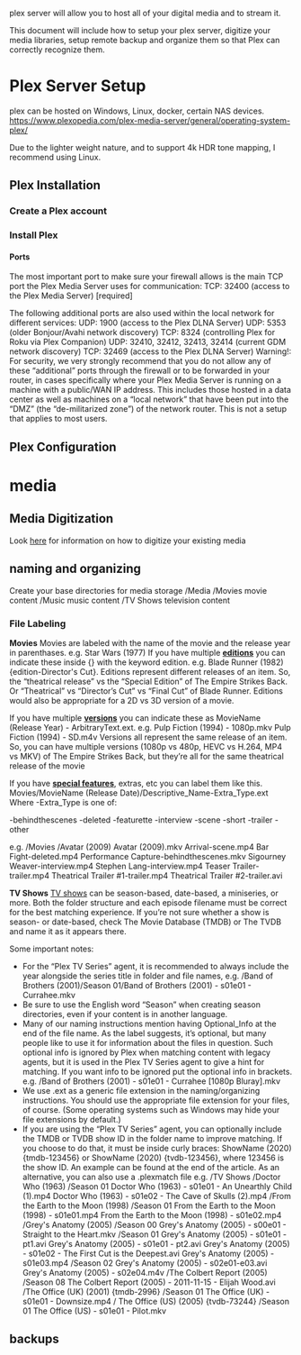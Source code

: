 plex server will allow you to host all of your digital media and to stream it.   

This document will include how to setup your plex server, digitize your media libraries, setup remote backup and organize them so that Plex can correctly recognize them.

# Plex Server Setup
plex can be hosted on Windows, Linux, docker, certain NAS devices.
https://www.plexopedia.com/plex-media-server/general/operating-system-plex/

Due to the lighter weight nature, and to support 4k HDR tone mapping, I recommend using Linux.

## Plex Installation
### Create a Plex account

### Install Plex

#### Ports
The most important port to make sure your firewall allows is the main TCP port the Plex Media Server uses for communication:
TCP: 32400 (access to the Plex Media Server) [required]

The following additional ports are also used within the local network for different services:
UDP: 1900 (access to the Plex DLNA Server)
UDP: 5353 (older Bonjour/Avahi network discovery)
TCP: 8324 (controlling Plex for Roku via Plex Companion)
UDP: 32410, 32412, 32413, 32414 (current GDM network discovery)
TCP: 32469 (access to the Plex DLNA Server)
Warning!: For security, we very strongly recommend that you do not allow any of these “additional” ports through the firewall or to be forwarded in your router, in cases specifically where your Plex Media Server is running on a machine with a public/WAN IP address. This includes those hosted in a data center as well as machines on a “local network” that have been put into the “DMZ” (the “de-militarized zone”) of the network router. This is not a setup that applies to most users.

## Plex Configuration 

# media 

## Media Digitization
Look [here](media-dig.md) for information on how to digitize your existing media

## naming and organizing 
Create your base directories for media storage
/Media
   /Movies
      movie content
   /Music
      music content
   /TV Shows
      television content

### File Labeling
**Movies**
Movies are labeled with the name of the movie and the release year in parenthases.  e.g. Star Wars (1977)
If you have multiple [**editions**](https://support.plex.tv/articles/multiple-editions/) you can indicate these inside {} with the keyword edition.  e.g. Blade Runner (1982) {edition-Director's Cut}.
Editions represent different releases of an item. So, the “theatrical release” vs the “Special Edition” of The Empire Strikes Back. Or “Theatrical” vs “Director’s Cut” vs “Final Cut” of Blade Runner. Editions would also be appropriate for a 2D vs 3D version of a movie.

If you have multiple [**versions**](https://support.plex.tv/articles/200381043-multi-version-movies/) you can indicate these as MovieName (Release Year) - ArbitraryText.ext.  e.g. Pulp Fiction (1994) - 1080p.mkv  Pulp Fiction (1994) - SD.m4v
Versions all represent the same release of an item. So, you can have multiple versions (1080p vs 480p, HEVC vs H.264, MP4 vs MKV) of The Empire Strikes Back, but they’re all for the same theatrical release of the movie

If you have [**special features**](https://support.plex.tv/articles/local-files-for-trailers-and-extras/), extras, etc you can label them like this.  Movies/MovieName (Release Date)/Descriptive_Name-Extra_Type.ext
Where -Extra_Type is one of:

-behindthescenes
-deleted
-featurette
-interview
-scene
-short
-trailer
-other

e.g.
/Movies
   /Avatar (2009)
      Avatar (2009).mkv
      Arrival-scene.mp4
      Bar Fight-deleted.mp4
      Performance Capture-behindthescenes.mkv
      Sigourney Weaver-interview.mp4
      Stephen Lang-interview.mp4
      Teaser Trailer-trailer.mp4
      Theatrical Trailer #1-trailer.mp4
      Theatrical Trailer #2-trailer.avi

**TV Shows**
[TV shows](https://support.plex.tv/articles/naming-and-organizing-your-tv-show-files/) can be season-based, date-based, a miniseries, or more. Both the folder structure and each episode filename must be correct for the best matching experience. If you’re not sure whether a show is season- or date-based, check The Movie Database (TMDB) or The TVDB and name it as it appears there.

Some important notes:
- For the “Plex TV Series” agent, it is recommended to always include the year alongside the series title in folder and file names, e.g. /Band of Brothers (2001)/Season 01/Band of Brothers (2001) - s01e01 - Currahee.mkv
- Be sure to use the English word “Season” when creating season directories, even if your content is in another language.
- Many of our naming instructions mention having Optional_Info at the end of the file name. As the label suggests, it’s optional, but many people like to use it for information about the files in question. Such optional info is ignored by Plex when matching content with legacy agents, but it is used in the Plex TV Series agent to give a hint for matching. If you want info to be ignored put the optional info in brackets. e.g. /Band of Brothers (2001) - s01e01 - Currahee [1080p Bluray].mkv
- We use .ext as a generic file extension in the naming/organizing instructions. You should use the appropriate file extension for your files, of course. (Some operating systems such as Windows may hide your file extensions by default.)
- If you are using the “Plex TV Series” agent, you can optionally include the TMDB or TVDB show ID in the folder name to improve matching. If you choose to do that, it must be inside curly braces: ShowName (2020) {tmdb-123456} or ShowName (2020) {tvdb-123456}, where 123456 is the show ID. An example can be found at the end of the article.
As an alternative, you can also use a .plexmatch file
e.g.
/TV Shows
   /Doctor Who (1963)
      /Season 01
         Doctor Who (1963) - s01e01 - An Unearthly Child (1).mp4
         Doctor Who (1963) - s01e02 - The Cave of Skulls (2).mp4
   /From the Earth to the Moon (1998)
      /Season 01
         From the Earth to the Moon (1998) - s01e01.mp4
         From the Earth to the Moon (1998) - s01e02.mp4
   /Grey's Anatomy (2005)
      /Season 00
         Grey's Anatomy (2005) - s00e01 - Straight to the Heart.mkv
      /Season 01
         Grey's Anatomy (2005) - s01e01 - pt1.avi
         Grey's Anatomy (2005) - s01e01 - pt2.avi
         Grey's Anatomy (2005) - s01e02 - The First Cut is the Deepest.avi
         Grey's Anatomy (2005) - s01e03.mp4
      /Season 02
         Grey's Anatomy (2005) - s02e01-e03.avi
         Grey's Anatomy (2005) - s02e04.m4v
   /The Colbert Report (2005)
      /Season 08
         The Colbert Report (2005) - 2011-11-15 - Elijah Wood.avi
   /The Office (UK) (2001) {tmdb-2996}
      /Season 01
         The Office (UK) - s01e01 - Downsize.mp4
   / The Office (US) (2005) {tvdb-73244}
      /Season 01
         The Office (US) - s01e01 - Pilot.mkv

## backups


